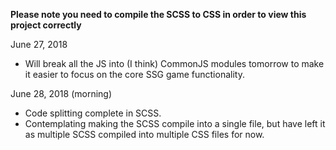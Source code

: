 **Please note you need to compile the SCSS to CSS in order to view this project correctly**

June 27, 2018
- Will break all the JS into (I think) CommonJS modules tomorrow to make it easier to focus on the core SSG game functionality.

June 28, 2018 (morning)
- Code splitting complete in SCSS.
- Contemplating making the SCSS compile into a single file, but have left it as multiple SCSS compiled into multiple CSS files for now.